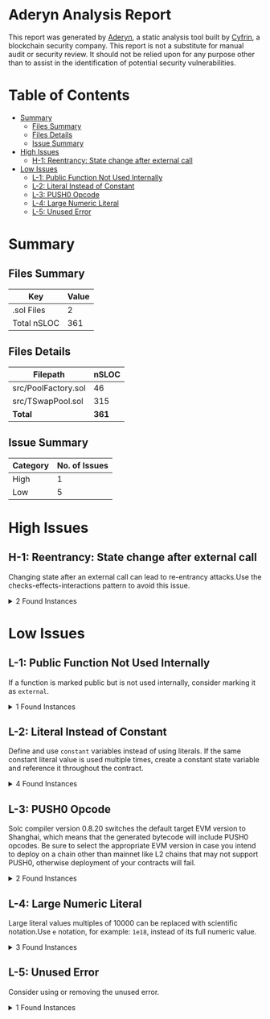 # Aderyn Analysis Report

This report was generated by [Aderyn](https://github.com/Cyfrin/aderyn), a static analysis tool built by [Cyfrin](https://cyfrin.io), a blockchain security company. This report is not a substitute for manual audit or security review. It should not be relied upon for any purpose other than to assist in the identification of potential security vulnerabilities.
# Table of Contents

- [Summary](#summary)
  - [Files Summary](#files-summary)
  - [Files Details](#files-details)
  - [Issue Summary](#issue-summary)
- [High Issues](#high-issues)
  - [H-1: Reentrancy: State change after external call](#h-1-reentrancy-state-change-after-external-call)
- [Low Issues](#low-issues)
  - [L-1: Public Function Not Used Internally](#l-1-public-function-not-used-internally)
  - [L-2: Literal Instead of Constant](#l-2-literal-instead-of-constant)
  - [L-3: PUSH0 Opcode](#l-3-push0-opcode)
  - [L-4: Large Numeric Literal](#l-4-large-numeric-literal)
  - [L-5: Unused Error](#l-5-unused-error)


# Summary

## Files Summary

| Key | Value |
| --- | --- |
| .sol Files | 2 |
| Total nSLOC | 361 |


## Files Details

| Filepath | nSLOC |
| --- | --- |
| src/PoolFactory.sol | 46 |
| src/TSwapPool.sol | 315 |
| **Total** | **361** |


## Issue Summary

| Category | No. of Issues |
| --- | --- |
| High | 1 |
| Low | 5 |


# High Issues

## H-1: Reentrancy: State change after external call

Changing state after an external call can lead to re-entrancy attacks.Use the checks-effects-interactions pattern to avoid this issue.

<details><summary>2 Found Instances</summary>


- Found in src/PoolFactory.sol [Line: 52](src/PoolFactory.sol#L52)

	State is changed at: `s_pools[tokenAddress] = address(tPool)`, `s_tokens[address(tPool)] = tokenAddress`
	```solidity
	        string memory liquidityTokenName = string.concat(
	```

- Found in src/PoolFactory.sol [Line: 56](src/PoolFactory.sol#L56)

	State is changed at: `s_pools[tokenAddress] = address(tPool)`, `s_tokens[address(tPool)] = tokenAddress`
	```solidity
	        string memory liquidityTokenSymbol = string.concat(
	```

</details>



# Low Issues

## L-1: Public Function Not Used Internally

If a function is marked public but is not used internally, consider marking it as `external`.

<details><summary>1 Found Instances</summary>


- Found in src/TSwapPool.sol [Line: 298](src/TSwapPool.sol#L298)

	```solidity
	    function swapExactInput(
	```

</details>



## L-2: Literal Instead of Constant

Define and use `constant` variables instead of using literals. If the same constant literal value is used multiple times, create a constant state variable and reference it throughout the contract.

<details><summary>4 Found Instances</summary>


- Found in src/TSwapPool.sol [Line: 276](src/TSwapPool.sol#L276)

	```solidity
	        uint256 inputAmountMinusFee = inputAmount * 997;
	```

- Found in src/TSwapPool.sol [Line: 295](src/TSwapPool.sol#L295)

	```solidity
	            ((outputReserves - outputAmount) * 997);
	```

- Found in src/TSwapPool.sol [Line: 454](src/TSwapPool.sol#L454)

	```solidity
	                1e18,
	```

- Found in src/TSwapPool.sol [Line: 463](src/TSwapPool.sol#L463)

	```solidity
	                1e18,
	```

</details>



## L-3: PUSH0 Opcode

Solc compiler version 0.8.20 switches the default target EVM version to Shanghai, which means that the generated bytecode will include PUSH0 opcodes. Be sure to select the appropriate EVM version in case you intend to deploy on a chain other than mainnet like L2 chains that may not support PUSH0, otherwise deployment of your contracts will fail.

<details><summary>2 Found Instances</summary>


- Found in src/PoolFactory.sol [Line: 15](src/PoolFactory.sol#L15)

	```solidity
	pragma solidity 0.8.20;
	```

- Found in src/TSwapPool.sol [Line: 15](src/TSwapPool.sol#L15)

	```solidity
	pragma solidity 0.8.20;
	```

</details>



## L-4: Large Numeric Literal

Large literal values multiples of 10000 can be replaced with scientific notation.Use `e` notation, for example: `1e18`, instead of its full numeric value.

<details><summary>3 Found Instances</summary>


- Found in src/TSwapPool.sol [Line: 45](src/TSwapPool.sol#L45)

	```solidity
	    uint256 private constant MINIMUM_WETH_LIQUIDITY = 1_000_000_000;
	```

- Found in src/TSwapPool.sol [Line: 294](src/TSwapPool.sol#L294)

	```solidity
	            ((inputReserves * outputAmount) * 10000) /
	```

- Found in src/TSwapPool.sol [Line: 402](src/TSwapPool.sol#L402)

	```solidity
	            outputToken.safeTransfer(msg.sender, 1_000_000_000_000_000_000);
	```

</details>



## L-5: Unused Error

Consider using or removing the unused error.

<details><summary>1 Found Instances</summary>


- Found in src/PoolFactory.sol [Line: 22](src/PoolFactory.sol#L22)

	```solidity
	    error PoolFactory__PoolDoesNotExist(address tokenAddress);
	```

</details>



